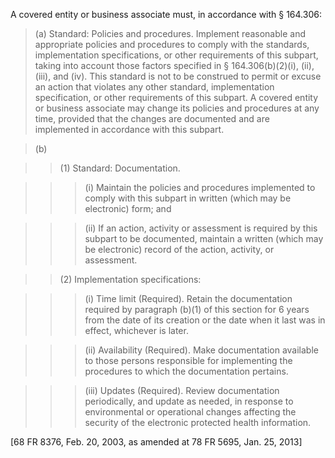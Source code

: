 A covered entity or business associate must, in accordance with § 164.306:
 
> (a) Standard: Policies and procedures. Implement reasonable and appropriate policies and procedures to comply with the standards, implementation specifications, or other requirements of this subpart, taking into account those factors specified in § 164.306(b)(2)(i), (ii), (iii), and (iv). This standard is not to be construed to permit or excuse an action that violates any other standard, implementation specification, or other requirements of this subpart. A covered entity or business associate may change its policies and procedures at any time, provided that the changes are documented and are implemented in accordance with this subpart.

> (b)

> > (1) Standard: Documentation. 

> > > (i) Maintain the policies and procedures implemented to comply with this subpart in written (which may be electronic) form; and

> > > (ii) If an action, activity or assessment is required by this subpart to be documented, maintain a written (which may be electronic) record of the action, activity, or assessment.

> > (2) Implementation specifications:

> > > (i) Time limit (Required). Retain the documentation required by paragraph (b)(1) of this section for 6 years from the date of its creation or the date when it last was in effect, whichever is later.

> > > (ii) Availability (Required). Make documentation available to those persons responsible for implementing the procedures to which the documentation pertains.

> > > (iii) Updates (Required). Review documentation periodically, and update as needed, in response to environmental or operational changes affecting the security of the electronic protected health information.

[68 FR 8376, Feb. 20, 2003, as amended at 78 FR 5695, Jan. 25, 2013]
